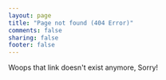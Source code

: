 ```yaml
---
layout: page
title: "Page not found (404 Error)"
comments: false
sharing: false
footer: false
---
```


Woops that link doesn't exist anymore, Sorry!
